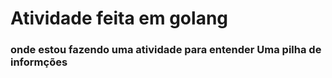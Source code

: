 # Atividade feita em golang
### onde estou fazendo uma atividade para entender Uma pilha de informções
